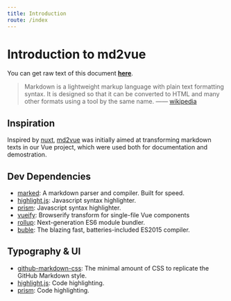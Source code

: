 ```yaml
---
title: Introduction
route: /index
---
```


# Introduction to md2vue

You can get raw text of this document **[here](/AngusFu/md2vue/blob/master/test/common.md)**.

> Markdown is a lightweight markup language with plain text formatting syntax. It is designed so that it can be converted to HTML and many other formats using a tool by the same name. —— [wikipedia](https://en.wikipedia.org/wiki/Markdown)

## Inspiration

Inspired by <a href="https://nuxtjs.org">nuxt</a>, [md2vue](https://github.com/AngusFu/md2vue) was initially aimed at transforming markdown texts in our Vue project, which were used both for documentation and demostration.

## Dev Dependencies

- [marked](/chjj/marked): A markdown parser and compiler. Built for speed.
- [highlight.js](https://github.com/isagalaev/highlight.js): Javascript syntax highlighter.
- [prism](https://github.com/PrismJS/prism): Javascript syntax highlighter.
- [vueify](https://github.com/vuejs/vueify): Browserify transform for single-file Vue components
- [rollup](https://github.com/rollup/rollup): Next-generation ES6 module bundler.
- [buble](https://buble.surge.sh/): The blazing fast, batteries-included ES2015 compiler.

## Typography & UI

- [github-markdown-css](https://github.com/sindresorhus/github-markdown-css): The minimal amount of CSS to replicate the GitHub Markdown style.
- [highlight.js](https://github.com/isagalaev/highlight.js): Code highlighting.
- [prism](https://github.com/PrismJS/prism): Code highlighting.
